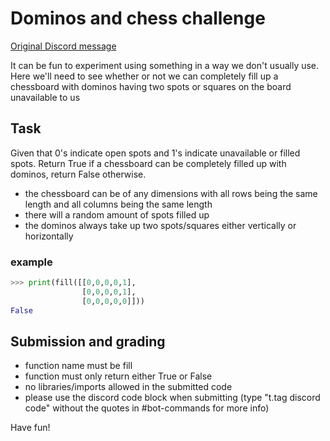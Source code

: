 # Dominos and chess challenge

[Original Discord message](https://discordapp.com/channels/501090983539245061/680851798340272141/729712703999836271)

It can be fun to experiment using something in a way we don't usually use. Here we'll need to see whether or not we can completely fill up a chessboard with dominos having two spots or squares on the board unavailable to us

## Task

Given that 0's indicate open spots and 1's indicate unavailable or filled spots. Return True if a chessboard can be completely filled up with dominos, return False otherwise.

- the chessboard can be of any dimensions with all rows being the same length and all columns being the same length
- there will a random amount of spots filled up
- the dominos always take up two spots/squares either vertically or horizontally

### example

```python
>>> print(fill([[0,0,0,0,1],
                [0,0,0,0,1],
                [0,0,0,0,0]]))
False
```

## Submission and grading

- function name must be fill
- function must only return either True or False
- no libraries/imports allowed in the submitted code
- please use the discord code block when submitting (type "t.tag discord code" without the quotes in #bot-commands for more info)

Have fun!
